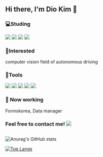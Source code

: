 ## Hi there, I'm Dio Kim 👋

### 💻Studing

<img src="https://img.shields.io/badge/Python-3766AB?style=flat-square&logo=Python&logoColor=white"/> <img src="https://img.shields.io/badge/R-276DC3?style=flat-square&logo=R&logoColor=white"/> <img src="https://img.shields.io/badge/PyTorch-EE4C2C?style=flat-square&logo=PyTorch&logoColor=white"/> <img src="https://img.shields.io/badge/TensorFlow-FF6F00?style=flat-square&logo=TensorFlow&logoColor=white"/> 

### 📖Interested

computer vision field of autonomous driving

### 🧰Tools

<img src="https://img.shields.io/badge/Notion-000000?style=flat-square&logo=Notion&logoColor=white"/> <img src="https://img.shields.io/badge/Github-181717?style=flat-square&logo=Github&logoColor=white"/> <img src="https://img.shields.io/badge/Git-F05032?style=flat-square&logo=Git&logoColor=white"/> <img src="https://img.shields.io/badge/Visual Studio Code-007ACC?style=flat-square&logo=VisualStudioCode&logoColor=white"/> <img src="https://img.shields.io/badge/Spyder IDE-FF0000?style=flat-square&logo=SpyderIDE&logoColor=white"/>

### 🏢 Now working

Formskorea, Data manager

### Feel free to contact me! <a href="mailto:dykim335@gmail.com"><img src="https://img.shields.io/badge/Gmail-D0A9F5?style=flat-square&logo=Gmail&logoColor=white&link=mailto:wonjongah@gmail.com"/></a>

##

![Anurag's GitHub stats](https://github-readme-stats.vercel.app/api?username=diokim17&show_icons=true&theme=yeblu)

[![Top Langs](https://github-readme-stats.vercel.app/api/top-langs/?username=jogilsang&langs_count=10&layout=compact&theme=dark)](https://github.com/diokim17/diokim17)



